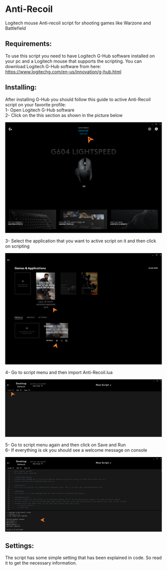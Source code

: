 # Anti-Recoil
Logitech mouse Anti-recoil script for shooting games like Warzone and Battlefield

## Requirements:
To use this script you need to have Logitech G-Hub software installed on your pc and a Logitech mouse that supports the scripting.
You can download Logitech G-Hub software from here:    
https://www.logitechg.com/en-us/innovation/g-hub.html

## Installing:   
After installing G-Hub you should follow this guide to active Anti-Recoil script on your favorite profile:         
1- Open Logitech G-Hub software    
2- Click on the this section as shown in the picture below     

![1](1.png)

3- Select the application that you want to active script on it and then click on scripting     

![2](2.png)

4- Go to script menu and then import Anti-Recoil.lua   

![3](3.png)

5- Go to script menu again and then click on Save and Run    
6- If everything is ok you should see a welcome message on console  

![4](4.png)


## Settings:   
The script has some simple setting that has been explained in code. So read it to get the necessary information.
